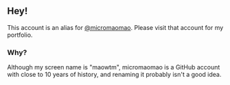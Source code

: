 ## Hey!

This account is an alias for [@micromaomao](https://github.com/micromaomao). Please visit that account for my portfolio.

### Why?

Although my screen name is "maowtm", micromaomao is a GitHub account with close to 10 years of history, and renaming it probably isn't a good idea.
